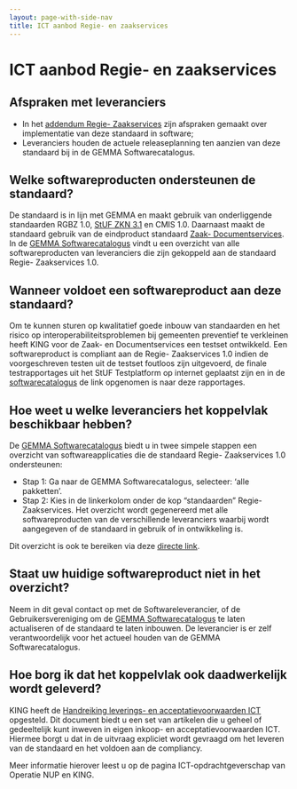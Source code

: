 ```yaml
---
layout: page-with-side-nav
title: ICT aanbod Regie- en zaakservices
---
```

# ICT aanbod Regie- en zaakservices

## Afspraken met leveranciers
* In het [addendum Regie- Zaakservices](https://www.softwarecatalogus.nl/addenda/addendum/Regie-%20Zaakservices%201%252E0) zijn afspraken gemaakt over implementatie van deze standaard in software;
* Leveranciers houden de actuele releaseplanning ten aanzien van deze standaard bij in de GEMMA Softwarecatalogus.

## Welke softwareproducten ondersteunen de standaard?
De standaard is in lijn met GEMMA en maakt gebruik van onderliggende standaarden RGBZ 1.0, [StUF ZKN 3.1](https://vng-realisatie.github.io/StUF-ZKN/) en CMIS 1.0. Daarnaast maakt de standaard gebruik van de eindproduct standaard [Zaak- Documentservices](https://vng-realisatie.github.io/Zaak-en-Documentservices/). In de [GEMMA Softwarecatalogus](https://www.softwarecatalogus.nl/) vindt u een overzicht van alle softwareproducten van leveranciers die zijn gekoppeld aan de standaard Regie- Zaakservices 1.0.

## Wanneer voldoet een softwareproduct aan deze standaard?
Om te kunnen sturen op kwalitatief goede inbouw van standaarden en het risico op interoperabiliteitsproblemen bij gemeenten preventief te verkleinen heeft KING voor de Zaak- en Documentservices een testset ontwikkeld. Een softwareproduct is compliant aan de Regie- Zaakservices 1.0 indien de voorgeschreven testen uit de testset foutloos zijn uitgevoerd, de finale testrapportages uit het StUF Testplatform op internet geplaatst zijn en in de [softwarecatalogus](https://www.softwarecatalogus.nl/GEMMA) de link opgenomen is naar deze rapportages.

## Hoe weet u welke leveranciers het koppelvlak beschikbaar hebben?
De [GEMMA Softwarecatalogus](https://www.softwarecatalogus.nl/) biedt u in twee simpele stappen een overzicht van softwareapplicaties die de standaard Regie- Zaakservices 1.0 ondersteunen:

* Stap 1: Ga naar de GEMMA Softwarecatalogus, selecteer: ‘alle pakketten’.
* Stap 2: Kies in de linkerkolom onder de kop “standaarden” Regie- Zaakservices. Het overzicht wordt gegenereerd met alle softwareproducten van de verschillende leveranciers waarbij wordt aangegeven of de standaard in gebruik of in ontwikkeling is.

Dit overzicht is ook te bereiken via deze [directe link](https://www.softwarecatalogus.nl/pakketten/norm_version/Regie-%20en%20zaakservices%201%252E0).

## Staat uw huidige softwareproduct niet in het overzicht?
Neem in dit geval contact op met de Softwareleverancier, of de Gebruikersvereniging om de [GEMMA Softwarecatalogus](https://www.softwarecatalogus.nl/) te laten actualiseren of de standaard te laten inbouwen. De leverancier is er zelf verantwoordelijk voor het actueel houden van de GEMMA Softwarecatalogus.

## Hoe borg ik dat het koppelvlak ook daadwerkelijk wordt geleverd?
KING heeft de [Handreiking leverings- en acceptatievoorwaarden ICT](documenten/130131_Leverings_en_acceptatievoorwaarden_versie_2_Definitief.pdf) opgesteld. Dit document biedt u een set van artikelen die u geheel of gedeeltelijk kunt inweven in eigen inkoop- en acceptatievoorwaarden ICT. Hiermee borgt u dat in de uitvraag expliciet wordt gevraagd om het leveren van de standaard en het voldoen aan de compliancy.

Meer informatie hierover leest u op de pagina ICT-opdrachtgeverschap van Operatie NUP en KING.